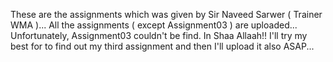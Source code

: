 These are the assignments which was given by Sir Naveed Sarwer ( Trainer WMA )...
All the assignments ( except Assignment03 ) are uploaded...
Unfortunately, Assignment03 couldn't be find. In Shaa Allaah!! I'll try my best for to find out my third assignment and then I'll upload it also ASAP...
